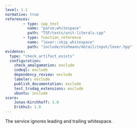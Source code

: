 ```yaml
---
level: 1.1
normative: true
references:
        - type: cpp_test
          name: "parse;whitespace"
          path: "TSF/tests/unit-literals.cpp"
        - type: function_reference
          name: "lexer::skip_whitespace"
          path: "include/nlohmann/detail/input/lexer.hpp"
evidence:
  type: "check_artifact_exists"
  configuration:
    check_amalgamation: exclude
    codeql: exclude
    dependency_review: exclude
    labeler: exclude
    publish_documentation: exclude
    test_trudag_extensions: exclude
    ubuntu: include
score:
    Jonas-Kirchhoff: 1.0
    Erikhu1: 1.0
---
```


The service ignores leading and trailing whitespace.